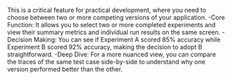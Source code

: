 This is a critical feature for practical development, where you need to choose between two or more competing versions of your application.
-Core Function: 
              It allows you to select two or more completed experiments and view their summary metrics and individual run results 
              on the same screen.
-Decision Making:
                You can see if Experiment A scored 85% accuracy while Experiment B scored 92% accuracy, making the decision to 
                adopt B straightforward.
-Deep Dive: 
           For a more nuanced view, you can compare the traces of the same test case side-by-side to understand why one version 
           performed better than the other.
